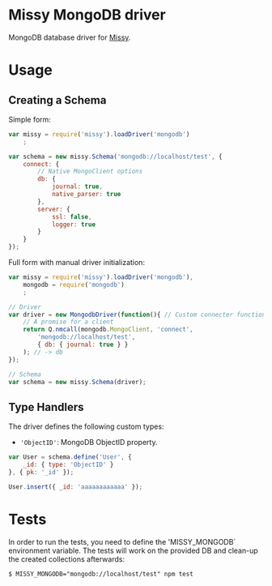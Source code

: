 Missy MongoDB driver
====================

MongoDB database driver for [Missy](https://github.com/kolypto/nodejs-missy).






Usage
=====

Creating a Schema
-----------------

Simple form:

```js
var missy = require('missy').loadDriver('mongodb')
    ;

var schema = new missy.Schema('mongodb://localhost/test', {
    connect: {
        // Native MongoClient options
        db: {
            journal: true,
            native_parser: true
        },
        server: {
            ssl: false,
            logger: true
        }
    }
});
```

Full form with manual driver initialization:

```js
var missy = require('missy').loadDriver('mongodb'),
    mongodb = require('mongodb')
    ;

// Driver
var driver = new MongodbDriver(function(){ // Custom connecter function
    // A promise for a client
    return Q.nmcall(mongodb.MongoClient, 'connect',
        'mongodb://localhost/test',
        { db: { journal: true } }
    ); // -> db
});

// Schema
var schema = new missy.Schema(driver);
```






Type Handlers
-------------

The driver defines the following custom types:

* `'ObjectID'`: MongoDB ObjectID property.

```js
var User = schema.define('User', {
    _id: { type: 'ObjectID' }
}, { pk: '_id' });

User.insert({ _id: 'aaaaaaaaaaaa' });
```





Tests
=====

In order to run the tests, you need to define the 'MISSY_MONGODB` environment variable.
The tests will work on the provided DB and clean-up the created collections afterwards:

```console
$ MISSY_MONGODB="mongodb://localhost/test" npm test
```
